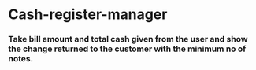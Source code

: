 # Cash-register-manager

 ### Take bill amount and total cash given from the user and show the change returned to the customer with the minimum no of notes.
